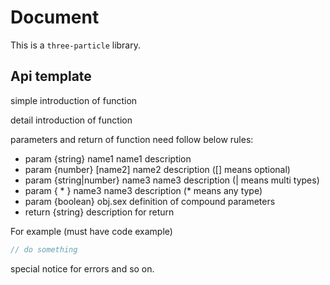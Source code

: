 # Document

This is a `three-particle` library.

## Api template

simple introduction of function

detail introduction of function

parameters and return of function need follow below rules:

- param {string} name1 name1 description
- param {number} [name2] name2 description ([] means optional)
- param {string|number} name3 name3 description (| means multi types)
- param { * } name3 name3 description (* means any type)
- param {boolean} obj.sex definition of compound parameters
- return {string} description for return

For example (must have code example)

```js
// do something
```

special notice for errors and so on.